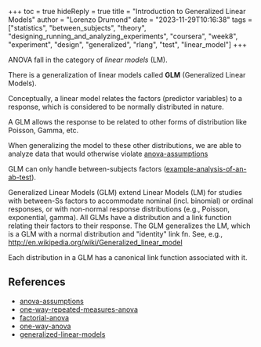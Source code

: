 +++
toc = true
hideReply = true
title = "Introduction to Generalized Linear Models"
author = "Lorenzo Drumond"
date = "2023-11-29T10:16:38"
tags = ["statistics",  "between_subjects",  "theory",  "designing_running_and_analyzing_experiments",  "coursera",  "week8",  "experiment",  "design",  "generalized",  "rlang",  "test",  "linear_model"]
+++


ANOVA fall in the category of _linear models_ (LM).

There is a generalization of linear models called __GLM__ (Generalized Linear Models).

Conceptually, a linear model relates the factors (predictor variables) to a response,
which is considered to be normally distributed in nature.

A GLM allows the response to be related to other forms of distribution like Poisson, Gamma, etc.

When generalizing the model to these other distributions, we are able to analyze data that would
otherwise violate [anova-assumptions](/wiki/anova-assumptions/)

GLM can only handle between-subjects factors ([example-analysis-of-an-ab-test](/wiki/example-analysis-of-an-ab-test/)).

Generalized Linear Models (GLM) extend Linear Models (LM) for studies
with between-Ss factors to accommodate nominal (incl. binomial) or ordinal
responses, or with non-normal response distributions (e.g., Poisson,
exponential, gamma). All GLMs have a distribution and a link function relating
their factors to their response. The GLM generalizes the LM, which is a
GLM with a normal distribution and "identity" link fn. See, e.g.,
http://en.wikipedia.org/wiki/Generalized_linear_model

Each distribution in a GLM has a canonical link function associated with it.

## References
- [anova-assumptions](/wiki/anova-assumptions/)
- [one-way-repeated-measures-anova](/wiki/one-way-repeated-measures-anova/)
- [factorial-anova](/wiki/factorial-anova/)
- [one-way-anova](/wiki/one-way-anova/)
- [generalized-linear-models](/wiki/generalized-linear-models/)

